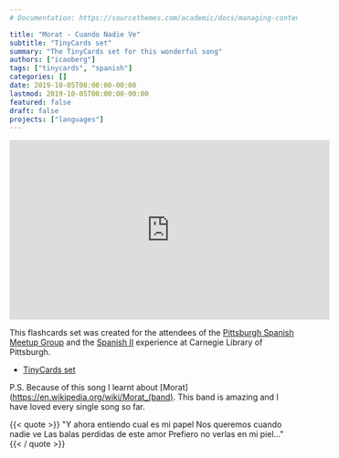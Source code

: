 ```yaml
---
# Documentation: https://sourcethemes.com/academic/docs/managing-content/

title: "Morat - Cuando Nadie Ve"
subtitle: "TinyCards set"
summary: "The TinyCards set for this wonderful song"
authors: ["icaoberg"]
tags: ["tinycards", "spanish"]
categories: []
date: 2019-10-05T00:00:00-00:00
lastmod: 2019-10-05T00:00:00-00:00
featured: false
draft: false
projects: ["languages"]
---
```


<iframe width="560" height="315" src="https://www.youtube.com/embed/szeA9tvItJY" frameborder="0" allow="accelerometer; autoplay; encrypted-media; gyroscope; picture-in-picture" allowfullscreen></iframe>

This flashcards set was created for the attendees of the [Pittsburgh Spanish Meetup Group](https://www.meetup.com/Pittsburgh-Spanish/events/264262917/) and the [Spanish II](https://www.carnegielibrary.org/?s=spanish+ii&search-location=Website) experience at Carnegie Library of Pittsburgh.

* [TinyCards set](https://tinycards.duolingo.com/decks/JUAhshuF/morat-cuando-nadie-ve)

P.S. Because of this song I learnt about [Morat](https://en.wikipedia.org/wiki/Morat_(band). This band is amazing and I have loved every single song so far.

{{< quote >}}
"Y ahora entiendo cual es mi papel
Nos queremos cuando nadie ve
Las balas perdidas de este amor
Prefiero no verlas en mi piel..."
{{< / quote >}}
